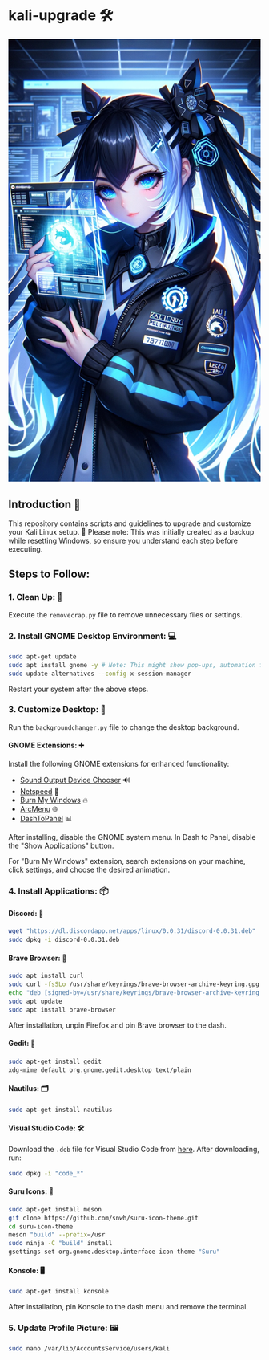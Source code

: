 # kali-upgrade 🛠️

<p align="center">
  <img src="./static/kaliupgrade.png" alt="Kali Upgrade Temp Girl Mascot">
</p>

## Introduction 📖
This repository contains scripts and guidelines to upgrade and customize your Kali Linux setup. 🐉 Please note: This was initially created as a backup while resetting Windows, so ensure you understand each step before executing.

## Steps to Follow:

### 1. Clean Up: 🧹
Execute the `removecrap.py` file to remove unnecessary files or settings.

### 2. Install GNOME Desktop Environment: 💻
```sh
sudo apt-get update
sudo apt install gnome -y # Note: This might show pop-ups, automation for this is in progress
sudo update-alternatives --config x-session-manager
```
Restart your system after the above steps.

### 3. Customize Desktop: 🎨
Run the `backgroundchanger.py` file to change the desktop background.

#### GNOME Extensions: ➕
Install the following GNOME extensions for enhanced functionality:
- [Sound Output Device Chooser](https://extensions.gnome.org/extension/906/sound-output-device-chooser) 🔊
- [Netspeed](https://extensions.gnome.org/extension/104/netspeed) 🚀
- [Burn My Windows](https://extensions.gnome.org/extension/4679/burn-my-windows/) 🔥
- [ArcMenu](https://extensions.gnome.org/extension/3628/arcmenu/) 🌐
- [DashToPanel](https://extensions.gnome.org/extension/1160/dash-to-panel/) 📊

After installing, disable the GNOME system menu. In Dash to Panel, disable the "Show Applications" button.

For "Burn My Windows" extension, search extensions on your machine, click settings, and choose the desired animation.

### 4. Install Applications: 📦

#### Discord: 💬
```sh
wget "https://dl.discordapp.net/apps/linux/0.0.31/discord-0.0.31.deb"
sudo dpkg -i discord-0.0.31.deb
```

#### Brave Browser: 🦁
```sh
sudo apt install curl
sudo curl -fsSLo /usr/share/keyrings/brave-browser-archive-keyring.gpg https://brave-browser-apt-release.s3.brave.com/brave-browser-archive-keyring.gpg
echo "deb [signed-by=/usr/share/keyrings/brave-browser-archive-keyring.gpg] https://brave-browser-apt-release.s3.brave.com/ stable main"|sudo tee /etc/apt/sources.list.d/brave-browser-release.list
sudo apt update
sudo apt install brave-browser
```

After installation, unpin Firefox and pin Brave browser to the dash.

#### Gedit: 📝
```sh
sudo apt-get install gedit
xdg-mime default org.gnome.gedit.desktop text/plain
```

#### Nautilus: 🗂️
```sh
sudo apt-get install nautilus
```

#### Visual Studio Code: 🛠️
Download the `.deb` file for Visual Studio Code from [here](https://code.visualstudio.com/sha/download?build=stable&os=linux-deb-x64). After downloading, run:
```sh
sudo dpkg -i "code_*"
```

#### Suru Icons: 🎨
```sh
sudo apt-get install meson
git clone https://github.com/snwh/suru-icon-theme.git
cd suru-icon-theme
meson "build" --prefix=/usr
sudo ninja -C "build" install
gsettings set org.gnome.desktop.interface icon-theme "Suru"
```

#### Konsole: 🖥️
```sh
sudo apt-get install konsole
```
After installation, pin Konsole to the dash menu and remove the terminal.

### 5. Update Profile Picture: 🖼️
```sh
sudo nano /var/lib/AccountsService/users/kali
```
